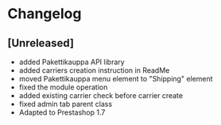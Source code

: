 # Changelog

## [Unreleased]
- added Pakettikauppa API library
- added carriers creation instruction in ReadMe
- moved Pakettikauppa menu element to "Shipping" element
- fixed the module operation
- added existing carrier check before carrier create
- fixed admin tab parent class
- Adapted to Prestashop 1.7
